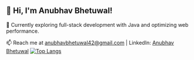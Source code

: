 ## 👋 Hi, I'm Anubhav Bhetuwal!

🌱 Currently exploring full-stack development with Java and optimizing web performance.

📫 Reach me at anubhavbhetuwal42@gmail.com | LinkedIn: [Anubhav Bhetuwal](https://www.linkedin.com/in/anubhav-bhetuwal/)
[![Top Langs](https://github-readme-stats.vercel.app/api/top-langs/?username=abhetu)](https://github.com/abhetu/github-readme-stats)
